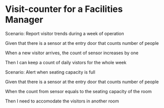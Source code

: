 # Visit-counter for a Facilities Manager

Scenario: Report visitor trends during a week of operation

  Given that there is a sensor at the entry door that counts number of people

  When a new visitor arrives, the count of sensor increases by one
  
  Then I can keep a count of daily vistors for the whole week

Scenario: Alert when seating capacity is full

  Given that there is a sensor at the entry door that counts number of people

  When the count from sensor equals to the seating capacity of the room
  
  Then I need to accomodate the visitors in another room
